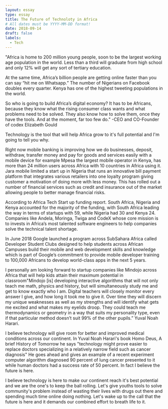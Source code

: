 ```yaml
---
layout: essay
type: essay
title: The Future of Technoloty in Africa
# All dates must be YYYY-MM-DD format!
date: 2018-09-14
draft: false
labels:
  - Tech
---
```


<!-- <img class="ui medium left floated image" src="../images/rtfm.png"> -->

"Africa is home to 200 million young people, soon to be the largest working age population in the world. Less than a third will graduate from high school and only 12% will get any sort of tertiary education.

At the same time, Africa’s billion people are getting online faster than you can say “hit me on Whatsapp.” The number of Nigerians on Facebook doubles every quarter. Kenya has one of the highest tweeting populations in the world.

So who is going to build Africa’s digital economy? It has to be Africans, because they know what the rising consumer class wants and what problems need to be solved. They also know how to solve them, once they have the tools. And at the moment, far too few do." -CEO and CO-Founder of codex Elizabeth Gould

Technology is the tool that will help Africa grow to it's full potential and I'm going to tell you why.

Right now mobile banking is improving how we do businesses, deposit, withdraw, transfer money and pay for goods and services easily with a mobile device for example Mpesa the largest mobile operator in Kenya, has more than 24 million users across Africa with 10 countries in Africa using it. Jara mobile limited a start up in Nigeria that runs an innovative bill payment platform that integrates various retailers into one loyalty program giving customer a motivation of doing more with less money. This has rolled out a number of financial services such as credit and insurance out of the market allowing people to better manage financial risks.

According to Africa Tech Start up funding report. South Africa, Nigeria and Kenya accounted for the majority of the funding, with South Africa leading the way in terms of startups with 59, while Nigeria had 30 and Kenya 24. Companies like Andela, Moringa, Twiga and CodeX whose core mission is to invests in Africa’s most talented software engineers to help companies solve the technical talent shortage.

In June 2018 Google launched a program across SubSahara Africa called Developer Student Clubs designed to help students across African Campuses build their mobile and web development skills and knowledge which is part of Google’s commitment to provide mobile developer training to 100,000 Africans to develop world-class apps in the next 5 years.

I personally am looking forward to startup companies like Mindojo across Africa that will help kids attain their maximum potential in classroom"Mindojo [is] developing interactive algorithms that will not only teach me math, physics and history, but will simultaneously study me and get to know exactly who I am. Digital teachers will closely monitor every answer I give, and how long it took me to give it. Over time they will discern my unique weaknesses as well as my strengths and will identify what gets me excited and what makes my eyelids droop. They could teach me thermodynamics or geometry in a way that suits my personality type, even if that particular method doesn’t suit 99% of the other pupils.” Yuval Noah Harari.

I believe technology will give room for better and improved medical conditions across our continent. In Yuval Noah Harari's book Homo Deus, A brief History of Tomorrow he says "technology might prove easier to replace doctors specializing in a relatively narrow field such as cancer diagnosis" He goes ahead and gives an example of a recent experiment computer algorithm diagnosed 90 percent of lung cancer presented to it while human doctors had a success rate of 50 percent. In fact I believe the future is here.

I believe technology is here to make our continent reach it's best potential and we are the one's to keep the ball rolling. Let's give youths tools to solve community's problem instead of wasting their lives with drugs out there and spending much time online doing nothing. Let's wake up to the call that the future is here and it demands our combined effort to breath life to it.